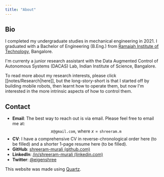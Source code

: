 ```yaml
---
title: "About"
---
```


## Bio

I completed my undergraduate studies in mechanical engineering in 2021. I graduated with a Bachelor of Engineering (B.Eng.) from [Ramaiah Institute of Technology](https://en.wikipedia.org/wiki/Ramaiah_Institute_of_Technology), Bangalore.

I'm currenty a junior research assistant with the Data Augmented Control of Autonomous Systems (DACAS) Lab, Indian Institute of Science, Bangalore. 

To read more about my research interests, please click [[notes/Research|here]], but the long-story-short is that I started off by building mobile robots, then learnt how to operate them, but now I'm interested in the more intrinsic aspects of how to control them. 

## Contact
- **Email**: The best way to reach out is via email. Please feel free to email me at:
$$
x \texttt{@gmail.com} \text{, where } x = \texttt{shreeram.m} 
$$
- **CV**: I have a comprehensive CV in reverse-chronological order here (to be filled) and a shorter 1-page resume here (to be filled). 
- **GitHub**: [shreeram-murali (github.com)](https://github.com/shreeram-murali)
- **LinkedIn**: [/in/shreeram-murali (linkedin.com)](https://www.linkedin.com/in/shreeram-murali/)
- **Twitter**: [@eigenshree](https://twitter.com/eigenshree)

This website was made using [Quartz](https://github.com/jackyzha0/quartz).